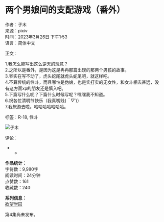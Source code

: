 # 两个男娘间的支配游戏（番外）

作者：子木  
来源：pixiv  
时间：2023年3月26日 下午1:53  
语言：简体中文  

正文：

1.我怎么能写出这么逆天的玩意？  
2.之所以是番外，是因为这是冉冉那篇出现的那两个男孩的故事。  
3.爷实在写不动了，虎头蛇尾就虎头蛇尾吧，就这样吧。  
4.不算传统的性斗，而且哪怕是伪娘，也是实打实的无女性，和女斗相去甚远，没有这方面xp的朋友还是慎入吧。  
5.下篇写什么呢？下篇什么时候写呢？嘿嘿我不知道。  
6.祝各位清明节快乐（我真嘴贱(*｀▽´*)）  
7.我旅游去啦，哈哈哈哈哈哈哈。

标签：R-18, 性斗

![子木](https://s.pximg.net/common/images/no_profile_s.png)

评论：

- -
  
**作品统计：**  
字符数：9,980字  
阅读时间：24分钟  
点赞数：161  
收藏数：240  

**系列信息：**  
[欲望学园](https://www.pixiv.net/novel/series/8872698)

第4集尚未发布。